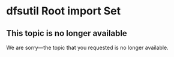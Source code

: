 # dfsutil Root import Set



## This topic is no longer available

We are sorry—the topic that you requested is no longer available.